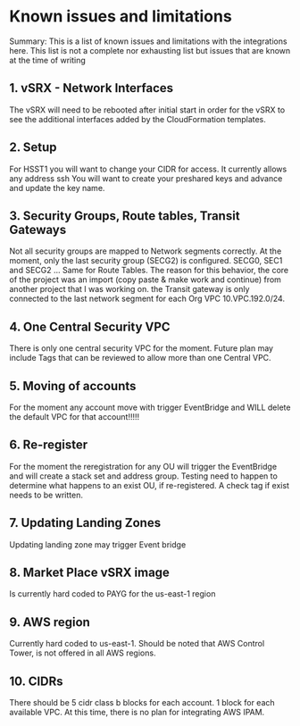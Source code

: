 # Known issues and limitations

Summary: This is a list of known issues and limitations with the integrations here.  This list is not a complete nor exhausting list but issues that are known at the time of writing

## 1. vSRX - Network Interfaces
The vSRX will need to be rebooted after initial start in order for the vSRX to see the additional interfaces added by the CloudFormation templates.

## 2. Setup
For HSST1 you will want to change your CIDR for access. It currently allows any address ssh
You will want to create your preshared keys and advance and  update the key name.

## 3. Security Groups, Route tables, Transit Gateways
Not all security groups are mapped to Network segments correctly. At the moment, only the last security group (SECG2) is configured. SECG0, SEC1 and SECG2 ... Same for Route Tables.  The reason for this behavior, the core of the project was an import (copy paste & make work and continue) from another project that I was working on.  the Transit gateway is only connected to the last network segment for each Org VPC 10.VPC.192.0/24.

## 4. One Central Security VPC
There is only one central security VPC for the moment. Future plan may include Tags that can be reviewed to allow more than one Central VPC.

## 5. Moving of accounts
For the moment any account move with trigger EventBridge and WILL delete the default VPC for that account!!!!!

## 6. Re-register
For the moment the reregistration for any OU will trigger the EventBridge and will create a stack set and address group.  Testing need to happen to determine what happens to an exist OU, if re-registered.  A check tag if exist needs to be written.

## 7. Updating Landing Zones
Updating landing zone may trigger Event bridge

## 8. Market Place vSRX image
Is currently hard coded to PAYG for the us-east-1 region

## 9. AWS region
Currently hard coded to us-east-1.  Should be noted that AWS Control Tower, is not offered in all AWS regions.

## 10. CIDRs
There should be 5 cidr class b blocks for each account. 1 block for each available VPC. At this time, there is no plan for integrating AWS IPAM. 
